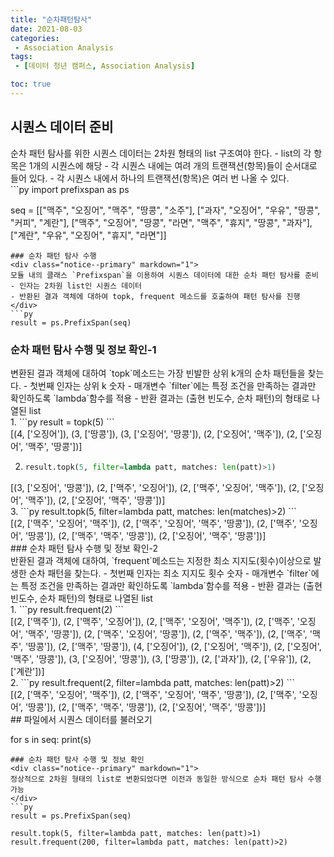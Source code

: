 ```yaml
---
title: "순차패턴탐사"
date: 2021-08-03
categories:
 - Association Analysis
tags:
 - [데이터 청년 캠퍼스, Association Analysis]

toc: true
---
```

## 시퀀스 데이터 준비  
<div class="notice--primary" markdown="1">
순차 패턴 탐사를 위한 시퀀스 데이터는 2차원 형태의 list 구조여야 한다.
- list의 각 항목은 1개의 시퀀스에 해당  
- 각 시퀀스 내에는 여려 개의 트랜잭션(항목)들이 순서대로 들어 있다.
- 각 시퀀스 내에서 하나의 트랜잭션(항목)은 여러 번 나올 수 있다.
</div>
```py
import prefixspan as ps

seq = [["맥주", "오징어", "맥주", "땅콩", "소주"],
       ["과자", "오징어", "우유", "땅콩", "커피", "계란"],
       ["맥주", "오징어", "땅콩", "라면", "맥주", "휴지", "땅콩", "과자"],
       ["계란", "우유", "오징어", "휴지", "라면"]]
```  
### 순차 패턴 탐사 수행  
<div class="notice--primary" markdown="1">
모듈 내의 클래스 `Prefixspan`을 이용하여 시퀀스 데이터에 대한 순차 패턴 탐사를 준비  
- 인자는 2차원 list인 시퀀스 데이터
- 반환된 결과 객체에 대하여 topk, frequent 메소드를 호출하여 패턴 탐사를 진행  
</div>
```py
result = ps.PrefixSpan(seq)
```  
### 순차 패턴 탐사 수행 및 정보 확인-1  
<div class="notice-primary" markdown="1">
변환된 결과 객체에 대하여 `topk`메소드는 가장 빈발한 상위 k개의 순차 패턴들을 찾는다.
- 첫번째 인자는 상위 k 숫자
- 매개변수 `filter`에는 특정 조건을 만족하는 결과만 확인하도록 `lambda`함수를 적용 
- 반환 결과는 (출현 빈도수, 순차 패턴)의 형태로 나열된 list 
</div>
1. ```py
   result = topk(5)
   ```  
   
  <div class="notice" markdown="1">  
  [(4, ['오징어']),  
   (3, ['땅콩']),  
   (3, ['오징어', '땅콩']),  
   (2, ['오징어', '맥주']),  
   (2, ['오징어', '맥주', '땅콩'])]  
  </div>  
   
   
2. ```py
   result.topk(5, filter=lambda patt, matches: len(patt)>1)
   ```  
  <div class="notice" markdown="1">  
  [(3, ['오징어', '땅콩']),
   (2, ['맥주', '오징어']),
   (2, ['맥주', '오징어', '맥주']),
   (2, ['오징어', '맥주']),
   (2, ['오징어', '맥주', '땅콩'])]
  </div>
3. ```py
   result.topk(5, filter=lambda patt, matches: len(matches)>2)
   ```  
  <div class="notice" markdown="1">
  [(2, ['맥주', '오징어', '맥주']),
   (2, ['맥주', '오징어', '맥주', '땅콩']),
   (2, ['맥주', '오징어', '땅콩']),
   (2, ['맥주', '맥주', '땅콩']),
   (2, ['오징어', '맥주', '땅콩'])]
  </div>
### 순차 패턴 탐사 수행 및 정보 확인-2  
<div class="notice--primary" markdown="1">
반환된 결과 객체에 대하여, `frequent`메소드는 지정한 최소 지지도(횟수)이상으로 발생한
순차 패턴을 찾는다.  
- 첫번째 인자는 최소 지지도 횟수 숫자
- 매개변수 `filter`에는 특정 조건을 만족하는 결과만 확인하도록 `lambda`함수를 적용
- 반환 결과는 (출현 빈도수, 순차 패턴)의 형태로 나열된 list
</div>
1. ```py
   result.frequent(2)
   ```  
  <div class="notice" markdown="1">
  [(2, ['맥주']),
   (2, ['맥주', '오징어']),
   (2, ['맥주', '오징어', '맥주']),
   (2, ['맥주', '오징어', '맥주', '땅콩']),
   (2, ['맥주', '오징어', '땅콩']),
   (2, ['맥주', '맥주']),
   (2, ['맥주', '맥주', '땅콩']),
   (2, ['맥주', '땅콩']),
   (4, ['오징어']),
   (2, ['오징어', '맥주']),
   (2, ['오징어', '맥주', '땅콩']),
   (3, ['오징어', '땅콩']),
   (3, ['땅콩']),
   (2, ['과자']),
   (2, ['우유']),
   (2, ['계란'])]
  </div>
2. ```py
   result.frequent(2, filter=lambda patt, matches: len(patt)>2)
   ```  
  <div class="notice" markdown="1">
  [(2, ['맥주', '오징어', '맥주']),
   (2, ['맥주', '오징어', '맥주', '땅콩']),
   (2, ['맥주', '오징어', '땅콩']),
   (2, ['맥주', '맥주', '땅콩']),
   (2, ['오징어', '맥주', '땅콩'])]
  </div>
## 파일에서 시퀀스 데이터를 불러오기  
<div class="notice--primary" markdown="1>
데이터를 파일에서 읽어서와서 2차원 리스트 형태로 준비  
- readlines등의 함수를 이용하여 적재하거나 apyori모듈의 load_transactions함수, 
또는 csv 표준 모듈 등을 이용할 수 있다.
</div>
```py
import csv

seq = []
with open("market.csv") as f:
    rd = csv.reader(f)
    for r in rd:
        seq.append(r)
        
for s in seq:
    print(s)
```  
### 순차 패턴 탐사 수행 및 정보 확인  
<div class="notice--primary" markdown="1">
정상적으로 2차원 형태의 list로 변환되었다면 이전과 동일한 방식으로 순차 패턴 탐사 수행 가능
</div>
```py
result = ps.PrefixSpan(seq)

result.topk(5, filter=lambda patt, matches: len(patt)>1)
result.frequent(200, filter=lambda patt, matches: len(patt)>2)
```  
